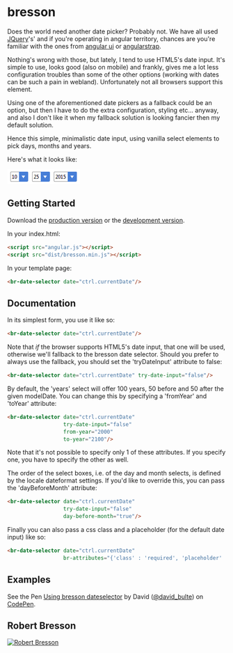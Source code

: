 # bresson

Does the world need another date picker? Probably not. We have all used [JQuery][jquery]'s' and
if you're operating in angular territory, chances are you're familiar with the ones from
[angular ui][ui] or [angularstrap][strap].

Nothing's wrong with those, but lately, I tend to use HTML5's date input. It's simple to
use, looks good (also on mobile) and frankly, gives me a lot less configuration troubles than some of the 
other options (working with dates can be such a pain in webland). Unfortunately not all browsers 
support this element. 

Using one of the aforementioned date pickers as a fallback could be an option, but then I have to do
the extra configuration, styling etc... anyway, and also I don't like it when my fallback solution is 
looking fancier then my default solution.

Hence this simple, minimalistic date input, using vanilla select elements to pick days, months and years. 

Here's what it looks like:

![screenshot](./bresson-screenshot.png)

## Getting Started

Download the [production version][min] or the [development version][max].

In your index.html:

```html
<script src="angular.js"></script>
<script src="dist/bresson.min.js"></script>
```
In your template page:

```html
<br-date-selector date="ctrl.currentDate"/>
```

## Documentation

In its simplest form, you use it like so:

```html
<br-date-selector date="ctrl.currentDate"/>
```

Note that *if* the browser supports HTML5's date input, that one will be used, otherwise we'll fallback to the
bresson date selector. Should you prefer to always use the fallback, you should set the 'tryDateInput'
attribute to false:

```html
<br-date-selector date="ctrl.currentDate" try-date-input="false"/>
```

By default, the 'years' select will offer 100 years, 50 before and 50 after the given modelDate. You can change this
by specifying a 'fromYear' and 'toYear' attribute:

```html
<br-date-selector date="ctrl.currentDate" 
                  try-date-input="false"
                  from-year="2000" 
                  to-year="2100"/>
```

Note that it's not possible to specify only 1 of these attributes. If you specify one, you have to specify the 
other as well.

The order of the select boxes, i.e. of the day and month selects, is defined by the locale dateformat settings. If 
you'd like to override this, you can pass the 'dayBeforeMonth' attribute:

```html
<br-date-selector date="ctrl.currentDate" 
                  try-date-input="false"
                  day-before-month="true"/>
```

Finally you can also pass a css class and a placeholder (for the default date input) like so:

```html
<br-date-selector date="ctrl.currentDate" 
                  br-attributes="{'class' : 'required', 'placeholder' : 'reservation date'}"/>
```


## Examples

<p data-height="268" data-theme-id="0" data-slug-hash="WQzRaa" data-default-tab="result" data-user="david_bulte" class='codepen'>See the Pen <a href='http://codepen.io/david_bulte/pen/WQzRaa/'>Using bresson dateselector</a> by David (<a href='http://codepen.io/david_bulte'>@david_bulte</a>) on <a href='http://codepen.io'>CodePen</a>.</p>
<script async src="//assets.codepen.io/assets/embed/ei.js"></script>

## Robert Bresson

[![Robert Bresson](https://upload.wikimedia.org/wikipedia/commons/1/19/Robertbressonportrait.png)][bresson]

<!--
[Robert Bresson][bresson] was a French film maker, member of the Nouvelle Vague. 
[Pickpocket][pickpocket], his masterpiece, is a minimalistic account of 
Ken Loach, Dogma
-->
[min]: https://rawgit.com/david-bulte/bresson/master/dist/bresson.min.js
[max]: https://rawgit.com/david-bulte/bresson/master/dist/bresson.js
[jquery]:https://jqueryui.com/datepicker/
[ui]:https://github.com/angular-ui/bootstrap/tree/master/src/datepicker
[strap]:http://mgcrea.github.io/angular-strap/#/datepickers
[bresson]:https://en.wikipedia.org/wiki/Robert_Bresson
[pickpocket]:https://en.wikipedia.org/wiki/Pickpocket_(film)
